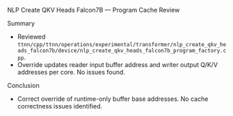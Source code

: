 NLP Create QKV Heads Falcon7B — Program Cache Review

Summary

- Reviewed `ttnn/cpp/ttnn/operations/experimental/transformer/nlp_create_qkv_heads_falcon7b/device/nlp_create_qkv_heads_falcon7b_program_factory.cpp`.
- Override updates reader input buffer address and writer output Q/K/V addresses per core. No issues found.

Conclusion

- Correct override of runtime-only buffer base addresses. No cache correctness issues identified.
